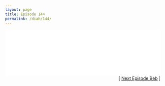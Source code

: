 ```yaml
---
layout: page
title: Episode 144
permalink: /diah/144/
---
```


<iframe allowfullscreen="true" frameborder="0" style="width:100%;" marginheight="0" marginwidth="0" mozallowfullscreen="true" scrolling="NO" src="//gdriveplayer.us/embed2.php?link=CGvfgfSxx4sql5CRyp45ZQZfT0nQlBdFGG21JzB%252FGRFmIlQVokU3HFf5dt09MwXtm%252FDT9pUGbpH4byVRcGsLy5p28bGwrU35B7lEKDsjZged7Ld8nYn6UUFV31KgpGWvsNBGB2my4zh1W9Apfu%252BmPhJIlsZBYGpx2mZF4OokXsVbksGbN7OMy2776pLzFmi2o7YULqXRfd2P4fHSXaJdBj&amp;no_adult=yes" webkitallowfullscreen="true"></iframe>

<div align="right">[ <a href="/diah/145/">Next Episode Beb</a> ]</div>

